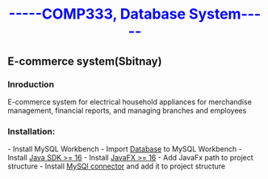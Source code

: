 <center><h1 style="color: blue;">-----COMP333, Database System-----</h1> </center>

<h2> E-commerce system(Sbitnay) </h2>
<h3>Inroduction</h3>
<p>E-commerce system for electrical household appliances for merchandise management, financial reports, and managing branches and employees</p>

<h3>Installation:</h3>
  - Install MySQL Workbench
  - Import <a href="https://developer.android.com/](https://github.com/AmeerEleyan/Database-Project-Sbitany/tree/master/DataBase/SbitanySQL)">Database</a> to MySQL      Workbench
  - Install <a href="https://download.oracle.com/java/19/latest/jdk-19_windows-x64_bin.exe">Java SDK >= 16</a>
  - Install <a href="https://gluonhq.com/products/javafx/">JavaFX >= 16</a>
  - Add JavaFx path to project structure
  - Install <a href="https://github.com/AmeerEleyan/Database-Project-Sbitany/tree/master/mysql-connector-java-8.0.28">MySQl connector</a> and add it to project structure
